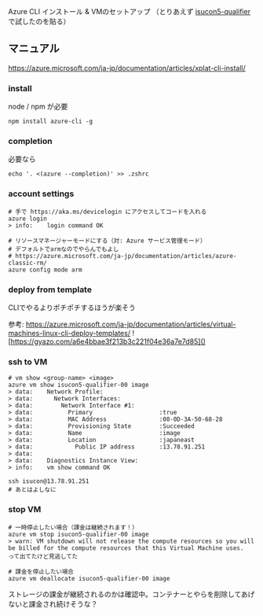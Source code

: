 Azure CLI インストール & VMのセットアップ
（とりあえず [isucon5-qualifier](https://github.com/matsuu/azure-isucon-templates/tree/master/isucon5-qualifier) で試したのを貼る）

## マニュアル
https://azure.microsoft.com/ja-jp/documentation/articles/xplat-cli-install/

### install
node / npm が必要

`npm install azure-cli -g`


### completion
必要なら

`echo '. <(azure --completion)' >> .zshrc`

### account settings

```
# 手で https://aka.ms/devicelogin にアクセスしてコードを入れる
azure login
> info:    login command OK

# リソースマネージャーモードにする（対: Azure サービス管理モード）
# デフォルトでarmなのでやらんでもよし
# https://azure.microsoft.com/ja-jp/documentation/articles/azure-classic-rm/
azure config mode arm
```

### deploy from template
CLIでやるよりポチポチするほうが楽そう

参考: https://azure.microsoft.com/ja-jp/documentation/articles/virtual-machines-linux-cli-deploy-templates/
![https://gyazo.com/a6e4bbae3f213b3c221f04e36a7e7d85]()

### ssh to VM
```
# vm show <group-name> <image>
azure vm show isucon5-qualifier-00 image
> data:    Network Profile:
> data:      Network Interfaces:
> data:        Network Interface #1:
> data:          Primary                   :true
> data:          MAC Address               :00-0D-3A-50-68-28
> data:          Provisioning State        :Succeeded
> data:          Name                      :image
> data:          Location                  :japaneast
> data:            Public IP address       :13.78.91.251
> data:
> data:    Diagnostics Instance View:
> info:    vm show command OK

ssh isucon@13.78.91.251
# あとはよしなに
```

### stop VM

```
# 一時停止したい場合（課金は継続されます！）
azure vm stop isucon5-qualifier-00 image
> warn: VM shutdown will not release the compute resources so you will be billed for the compute resources that this Virtual Machine uses.
って出てたけど見逃してた

# 課金を停止したい場合
azure vm deallocate isucon5-qualifier-00 image
```

ストレージの課金が継続されるのかは確認中。コンテナーとやらを削除してあげないと課金され続けそうな？
